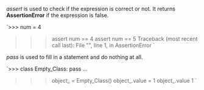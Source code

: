 *assert* is used to check if the expression is correct or not. It returns **AssertionError** if the expression is false.

`>>> num = 4
>>> assert num == 4
>>> assert num == 5
Traceback (most recent call last):
  File "<stdin>", line 1, in <module>
AssertionError
>>>`

*pass* is used to fill in a statement and do nothing at all. 

`>>> class Empty_Class: pass
...
>>> object_ = Empty_Class()
>>> object_.value = 1
>>> object_.value
1
>>>`